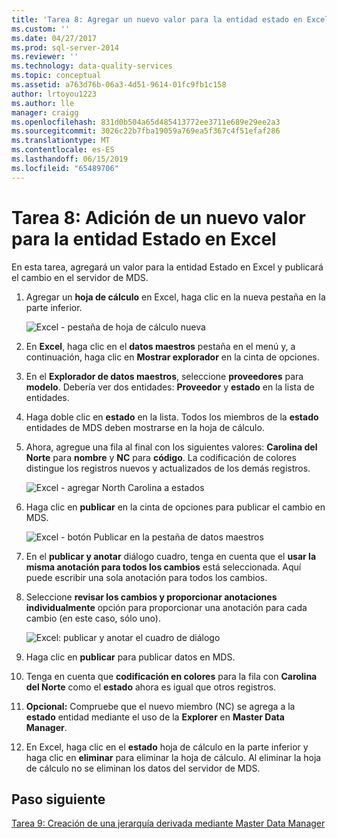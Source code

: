 ```yaml
---
title: 'Tarea 8: Agregar un nuevo valor para la entidad estado en Excel | Microsoft Docs'
ms.custom: ''
ms.date: 04/27/2017
ms.prod: sql-server-2014
ms.reviewer: ''
ms.technology: data-quality-services
ms.topic: conceptual
ms.assetid: a763d76b-06a3-4d51-9614-01fc9fb1c158
author: lrtoyou1223
ms.author: lle
manager: craigg
ms.openlocfilehash: 831d0b504a65d485413772ee3711e689e29ee2a3
ms.sourcegitcommit: 3026c22b7fba19059a769ea5f367c4f51efaf286
ms.translationtype: MT
ms.contentlocale: es-ES
ms.lasthandoff: 06/15/2019
ms.locfileid: "65489706"
---
```

# <a name="task-8-adding-a-new-value-for-state-entity-in-excel"></a>Tarea 8: Adición de un nuevo valor para la entidad Estado en Excel
  En esta tarea, agregará un valor para la entidad Estado en Excel y publicará el cambio en el servidor de MDS.  
  
1.  Agregar un **hoja de cálculo** en Excel, haga clic en la nueva pestaña en la parte inferior.  
  
     ![Excel - pestaña de hoja de cálculo nueva](../../2014/tutorials/media/et-addinganewvalueforstateentityinexcel-01.jpg "Excel - pestaña de hoja de cálculo nueva")  
  
2.  En **Excel**, haga clic en el **datos maestros** pestaña en el menú y, a continuación, haga clic en **Mostrar explorador** en la cinta de opciones.  
  
3.  En el **Explorador de datos maestros**, seleccione **proveedores** para **modelo**. Debería ver dos entidades: **Proveedor** y **estado** en la lista de entidades.  
  
4.  Haga doble clic en **estado** en la lista. Todos los miembros de la **estado** entidades de MDS deben mostrarse en la hoja de cálculo.  
  
5.  Ahora, agregue una fila al final con los siguientes valores: **Carolina del Norte** para **nombre** y **NC** para **código**. La codificación de colores distingue los registros nuevos y actualizados de los demás registros.  
  
     ![Excel - agregar North Carolina a estados](../../2014/tutorials/media/et-addinganewvalueforstateentityinexcel-02.jpg "Excel - agregar North Carolina a Estados")  
  
6.  Haga clic en **publicar** en la cinta de opciones para publicar el cambio en MDS.  
  
     ![Excel - botón Publicar en la pestaña de datos maestros](../../2014/tutorials/media/et-addinganewvalueforstateentityinexcel-03.jpg "Excel - botón Publicar en la pestaña de datos maestros")  
  
7.  En el **publicar y anotar** diálogo cuadro, tenga en cuenta que el **usar la misma anotación para todos los cambios** está seleccionada. Aquí puede escribir una sola anotación para todos los cambios.  
  
8.  Seleccione **revisar los cambios y proporcionar anotaciones individualmente** opción para proporcionar una anotación para cada cambio (en este caso, sólo uno).  
  
     ![Excel: publicar y anotar el cuadro de diálogo](../../2014/tutorials/media/et-addinganewvalueforstateentityinexcel-04.jpg "de Excel: publicar y anotar el cuadro de diálogo")  
  
9. Haga clic en **publicar** para publicar datos en MDS.  
  
10. Tenga en cuenta que **codificación en colores** para la fila con **Carolina del Norte** como el **estado** ahora es igual que otros registros.  
  
11. **Opcional:** Compruebe que el nuevo miembro (NC) se agrega a la **estado** entidad mediante el uso de la **Explorer** en **Master Data Manager**.  
  
12. En Excel, haga clic en el **estado** hoja de cálculo en la parte inferior y haga clic en **eliminar** para eliminar la hoja de cálculo. Al eliminar la hoja de cálculo no se eliminan los datos del servidor de MDS.  
  
## <a name="next-step"></a>Paso siguiente  
 [Tarea 9: Creación de una jerarquía derivada mediante Master Data Manager](../../2014/tutorials/task-9-creating-a-derived-hierarchy-using-master-data-manager.md)  
  
  
